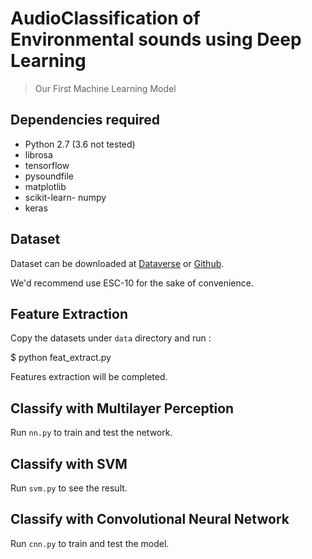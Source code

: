 # AudioClassification of Environmental sounds using Deep Learning

> Our First Machine Learning Model

## Dependencies required

- Python 2.7 (3.6 not tested)
- librosa
- tensorflow
- pysoundfile
- matplotlib
- scikit-learn- numpy
- keras

## Dataset

Dataset can be downloaded at [Dataverse](https://dataverse.harvard.edu/dataset.xhtml?persistentId=doi:10.7910/DVN/YDEPUT) or [Github](https://github.com/karoldvl/ESC-50).

We'd recommend use ESC-10 for the sake of convenience.

## Feature Extraction
Copy the datasets under `data` directory and run :

$ python feat_extract.py

Features extraction will be completed.

## Classify with Multilayer Perception

Run `nn.py` to train and test the network.

## Classify with SVM

Run `svm.py` to see the result.

## Classify with Convolutional Neural Network

Run `cnn.py` to train and test the model.



